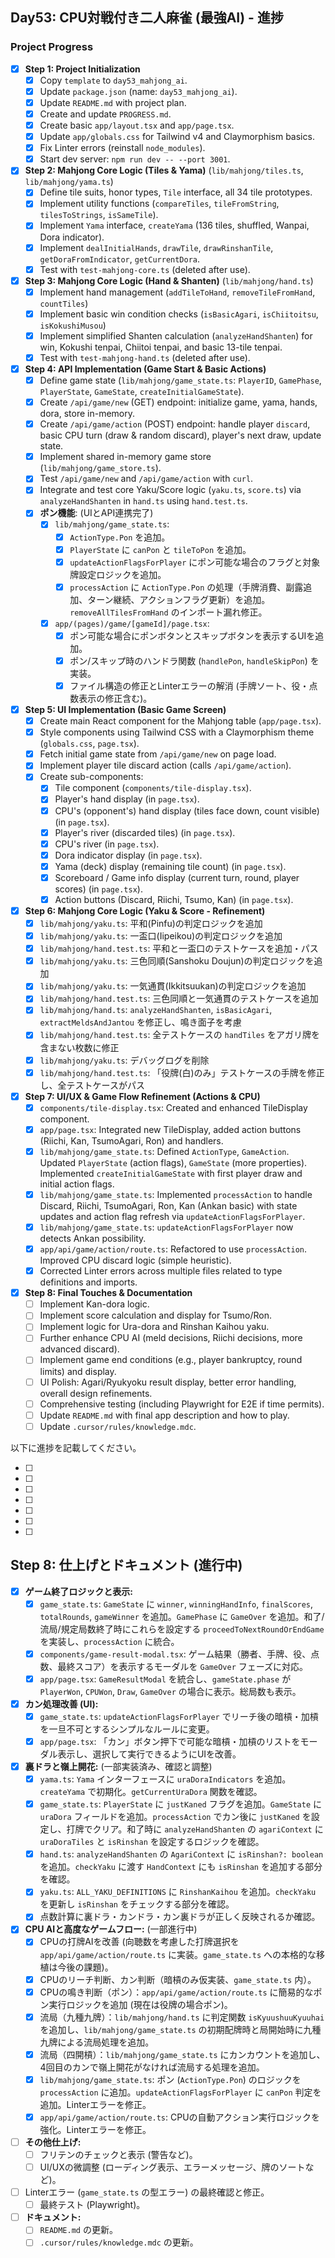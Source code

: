 ## Day53: CPU対戦付き二人麻雀 (最強AI) - 進捗

### Project Progress

- [x] **Step 1: Project Initialization**
    - [x] Copy `template` to `day53_mahjong_ai`.
    - [x] Update `package.json` (name: `day53_mahjong_ai`).
    - [x] Update `README.md` with project plan.
    - [x] Create and update `PROGRESS.md`.
    - [x] Create basic `app/layout.tsx` and `app/page.tsx`.
    - [x] Update `app/globals.css` for Tailwind v4 and Claymorphism basics.
    - [x] Fix Linter errors (reinstall `node_modules`).
    - [x] Start dev server: `npm run dev -- --port 3001`.
- [x] **Step 2: Mahjong Core Logic (Tiles & Yama)** (`lib/mahjong/tiles.ts`, `lib/mahjong/yama.ts`)
    - [x] Define tile suits, honor types, `Tile` interface, all 34 tile prototypes.
    - [x] Implement utility functions (`compareTiles`, `tileFromString`, `tilesToStrings`, `isSameTile`).
    - [x] Implement `Yama` interface, `createYama` (136 tiles, shuffled, Wanpai, Dora indicator).
    - [x] Implement `dealInitialHands`, `drawTile`, `drawRinshanTile`, `getDoraFromIndicator`, `getCurrentDora`.
    - [x] Test with `test-mahjong-core.ts` (deleted after use).
- [x] **Step 3: Mahjong Core Logic (Hand & Shanten)** (`lib/mahjong/hand.ts`)
    - [x] Implement hand management (`addTileToHand`, `removeTileFromHand`, `countTiles`)
    - [x] Implement basic win condition checks (`isBasicAgari`, `isChiitoitsu`, `isKokushiMusou`)
    - [x] Implement simplified Shanten calculation (`analyzeHandShanten`) for win, Kokushi tenpai, Chiitoi tenpai, and basic 13-tile tenpai.
    - [x] Test with `test-mahjong-hand.ts` (deleted after use).
- [x] **Step 4: API Implementation (Game Start & Basic Actions)**
    - [x] Define game state (`lib/mahjong/game_state.ts`: `PlayerID`, `GamePhase`, `PlayerState`, `GameState`, `createInitialGameState`).
    - [x] Create `/api/game/new` (GET) endpoint: initialize game, yama, hands, dora, store in-memory.
    - [x] Create `/api/game/action` (POST) endpoint: handle player `discard`, basic CPU turn (draw & random discard), player's next draw, update state.
    - [x] Implement shared in-memory game store (`lib/mahjong/game_store.ts`).
    - [x] Test `/api/game/new` and `/api/game/action` with `curl`.
    - [x] Integrate and test core Yaku/Score logic (`yaku.ts`, `score.ts`) via `analyzeHandShanten` in `hand.ts` using `hand.test.ts`.
    - [x] **ポン機能**: (UIとAPI連携完了)
        - [x] `lib/mahjong/game_state.ts`:
            - [x] `ActionType.Pon` を追加。
            - [x] `PlayerState` に `canPon` と `tileToPon` を追加。
            - [x] `updateActionFlagsForPlayer` にポン可能な場合のフラグと対象牌設定ロジックを追加。
            - [x] `processAction` に `ActionType.Pon` の処理（手牌消費、副露追加、ターン継続、アクションフラグ更新）を追加。`removeAllTilesFromHand` のインポート漏れ修正。
        - [x] `app/(pages)/game/[gameId]/page.tsx`:
            - [x] ポン可能な場合にポンボタンとスキップボタンを表示するUIを追加。
            - [x] ポン/スキップ時のハンドラ関数 (`handlePon`, `handleSkipPon`) を実装。
            - [x] ファイル構造の修正とLinterエラーの解消 (手牌ソート、役・点数表示の修正含む)。
- [x] **Step 5: UI Implementation (Basic Game Screen)**
    - [x] Create main React component for the Mahjong table (`app/page.tsx`).
    - [x] Style components using Tailwind CSS with a Claymorphism theme (`globals.css`, `page.tsx`).
    - [x] Fetch initial game state from `/api/game/new` on page load.
    - [x] Implement player tile discard action (calls `/api/game/action`).
    - [x] Create sub-components:
        - [x] Tile component (`components/tile-display.tsx`).
        - [x] Player's hand display (in `page.tsx`).
        - [x] CPU's (opponent's) hand display (tiles face down, count visible) (in `page.tsx`).
        - [x] Player's river (discarded tiles) (in `page.tsx`).
        - [x] CPU's river (in `page.tsx`).
        - [x] Dora indicator display (in `page.tsx`).
        - [x] Yama (deck) display (remaining tile count) (in `page.tsx`).
        - [x] Scoreboard / Game info display (current turn, round, player scores) (in `page.tsx`).
        - [x] Action buttons (Discard, Riichi, Tsumo, Kan) (in `page.tsx`).
- [x] **Step 6: Mahjong Core Logic (Yaku & Score - Refinement)**
    - [x] `lib/mahjong/yaku.ts`: 平和(Pinfu)の判定ロジックを追加
    - [x] `lib/mahjong/yaku.ts`: 一盃口(Iipeikou)の判定ロジックを追加
    - [x] `lib/mahjong/hand.test.ts`: 平和と一盃口のテストケースを追加・パス
    - [x] `lib/mahjong/yaku.ts`: 三色同順(Sanshoku Doujun)の判定ロジックを追加
    - [x] `lib/mahjong/yaku.ts`: 一気通貫(Ikkitsuukan)の判定ロジックを追加
    - [x] `lib/mahjong/hand.test.ts`: 三色同順と一気通貫のテストケースを追加
    - [x] `lib/mahjong/hand.ts`: `analyzeHandShanten`, `isBasicAgari`, `extractMeldsAndJantou` を修正し、鳴き面子を考慮
    - [x] `lib/mahjong/hand.test.ts`: 全テストケースの `handTiles` をアガリ牌を含まない枚数に修正
    - [x] `lib/mahjong/yaku.ts`: デバッグログを削除
    - [x] `lib/mahjong/hand.test.ts`: 「役牌(白)のみ」テストケースの手牌を修正し、全テストケースがパス
- [x] **Step 7: UI/UX & Game Flow Refinement (Actions & CPU)**
    - [x] `components/tile-display.tsx`: Created and enhanced TileDisplay component.
    - [x] `app/page.tsx`: Integrated new TileDisplay, added action buttons (Riichi, Kan, TsumoAgari, Ron) and handlers.
    - [x] `lib/mahjong/game_state.ts`: Defined `ActionType`, `GameAction`. Updated `PlayerState` (action flags), `GameState` (more properties). Implemented `createInitialGameState` with first player draw and initial action flags.
    - [x] `lib/mahjong/game_state.ts`: Implemented `processAction` to handle Discard, Riichi, TsumoAgari, Ron, Kan (Ankan basic) with state updates and action flag refresh via `updateActionFlagsForPlayer`.
    - [x] `lib/mahjong/game_state.ts`: `updateActionFlagsForPlayer` now detects Ankan possibility.
    - [x] `app/api/game/action/route.ts`: Refactored to use `processAction`. Improved CPU discard logic (simple heuristic).
    - [x] Corrected Linter errors across multiple files related to type definitions and imports.
- [x] **Step 8: Final Touches & Documentation**
    - [ ] Implement Kan-dora logic.
    - [ ] Implement score calculation and display for Tsumo/Ron.
    - [ ] Implement logic for Ura-dora and Rinshan Kaihou yaku.
    - [ ] Further enhance CPU AI (meld decisions, Riichi decisions, more advanced discard).
    - [ ] Implement game end conditions (e.g., player bankruptcy, round limits) and display.
    - [ ] UI Polish: Agari/Ryukyoku result display, better error handling, overall design refinements.
    - [ ] Comprehensive testing (including Playwright for E2E if time permits).
    - [ ] Update `README.md` with final app description and how to play.
    - [ ] Update `.cursor/rules/knowledge.mdc`.

以下に進捗を記載してください。


- [ ] 
- [ ] 
- [ ] 
- [ ] 
- [ ] 
- [ ] 
- [ ] 

## Step 8: 仕上げとドキュメント (進行中)

-   [x] **ゲーム終了ロジックと表示:**
    -   [x] `game_state.ts`: `GameState` に `winner`, `winningHandInfo`, `finalScores`, `totalRounds`, `gameWinner` を追加。`GamePhase` に `GameOver` を追加。和了/流局/規定局数終了時にこれらを設定する `proceedToNextRoundOrEndGame` を実装し、`processAction` に統合。
    -   [x] `components/game-result-modal.tsx`: ゲーム結果（勝者、手牌、役、点数、最終スコア）を表示するモーダルを `GameOver` フェーズに対応。
    -   [x] `app/page.tsx`: `GameResultModal` を統合し、`gameState.phase` が `PlayerWon`, `CPUWon`, `Draw`, `GameOver` の場合に表示。総局数も表示。
-   [x] **カン処理改善 (UI):**
    -   [x] `game_state.ts`: `updateActionFlagsForPlayer` でリーチ後の暗槓・加槓を一旦不可とするシンプルなルールに変更。
    -   [x] `app/page.tsx`: 「カン」ボタン押下で可能な暗槓・加槓のリストをモーダル表示し、選択して実行できるようにUIを改善。
-   [x] **裏ドラと嶺上開花:** (一部実装済み、確認と調整)
    -   [x] `yama.ts`: `Yama` インターフェースに `uraDoraIndicators` を追加。`createYama` で初期化。`getCurrentUraDora` 関数を確認。
    -   [x] `game_state.ts`: `PlayerState` に `justKaned` フラグを追加。`GameState` に `uraDora` フィールドを追加。`processAction` でカン後に `justKaned` を設定し、打牌でクリア。和了時に `analyzeHandShanten` の `agariContext` に `uraDoraTiles` と `isRinshan` を設定するロジックを確認。
    -   [x] `hand.ts`: `analyzeHandShanten` の `AgariContext` に `isRinshan?: boolean` を追加。`checkYaku` に渡す `HandContext` にも `isRinshan` を追加する部分を確認。
    -   [x] `yaku.ts`: `ALL_YAKU_DEFINITIONS` に `RinshanKaihou` を追加。`checkYaku` を更新し `isRinshan` をチェックする部分を確認。
    -   [x] 点数計算に裏ドラ・カンドラ・カン裏ドラが正しく反映されるか確認。
-   [x] **CPU AIと高度なゲームフロー:** (一部進行中)
    -   [x] CPUの打牌AIを改善 (向聴数を考慮した打牌選択を `app/api/game/action/route.ts` に実装。`game_state.ts` への本格的な移植は今後の課題)。
    -   [x] CPUのリーチ判断、カン判断（暗槓のみ仮実装、`game_state.ts` 内）。
    -   [x] CPUの鳴き判断（ポン）：`app/api/game/action/route.ts` に簡易的なポン実行ロジックを追加 (現在は役牌の場合ポン)。
    -   [x] 流局（九種九牌）：`lib/mahjong/hand.ts` に判定関数 `isKyuushuuKyuuhai` を追加し、`lib/mahjong/game_state.ts` の初期配牌時と局開始時に九種九牌による流局処理を追加。
    -   [x] 流局（四開槓）：`lib/mahjong/game_state.ts` にカンカウントを追加し、4回目のカンで嶺上開花がなければ流局する処理を追加。
    -   [x] `lib/mahjong/game_state.ts`: ポン (`ActionType.Pon`) のロジックを `processAction` に追加。`updateActionFlagsForPlayer` に `canPon` 判定を追加。Linterエラーを修正。
    -   [x] `app/api/game/action/route.ts`: CPUの自動アクション実行ロジックを強化。Linterエラーを修正。
-   [ ] **その他仕上げ:**
    -   [ ] フリテンのチェックと表示 (警告など)。
    -   [ ] UI/UXの微調整 (ローディング表示、エラーメッセージ、牌のソートなど)。
-   [ ] Linterエラー (`game_state.ts` の型エラー) の最終確認と修正。
    -   [ ] 最終テスト (Playwright)。
-   [ ] **ドキュメント:**
    -   [ ] `README.md` の更新。
    -   [ ] `.cursor/rules/knowledge.mdc` の更新。
